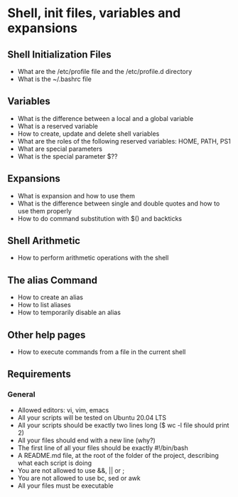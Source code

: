 # Shell, init files, variables and expansions
## Shell Initialization Files
* What are the /etc/profile file and the /etc/profile.d directory
* What is the ~/.bashrc file
## Variables
* What is the difference between a local and a global variable
* What is a reserved variable
* How to create, update and delete shell variables
* What are the roles of the following reserved variables: HOME, PATH, PS1
* What are special parameters
* What is the special parameter $??
## Expansions
* What is expansion and how to use them
* What is the difference between single and double quotes and how to use them properly
* How to do command substitution with $() and backticks
## Shell Arithmetic
* How to perform arithmetic operations with the shell
## The alias Command
* How to create an alias
* How to list aliases
* How to temporarily disable an alias
## Other help pages
* How to execute commands from a file in the current shell
## Requirements
### General
* Allowed editors: vi, vim, emacs
* All your scripts will be tested on Ubuntu 20.04 LTS
* All your scripts should be exactly two lines long ($ wc -l file should print 2)
* All your files should end with a new line (why?)
* The first line of all your files should be exactly #!/bin/bash
* A README.md file, at the root of the folder of the project, describing what each script is doing
* You are not allowed to use &&, || or ;
* You are not allowed to use bc, sed or awk
* All your files must be executable
